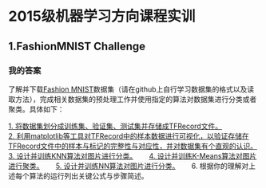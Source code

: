 # 2015级机器学习方向课程实训

## 1.FashionMNIST Challenge

### 我的答案

了解并下载[Fashion MNIST](https://github.com/zalandoresearch/fashion-mnist)数据集（请在github上自行学习数据集的格式以及读取方法），完成相关数据集的预处理工作并使用指定的算法对数据集进行分类或者聚类。具体如下：

[1. 将数据集划分成训练集、验证集、测试集并存储成TFRecord文件。](https://github.com/m-L-0/17b-LiShuHang-2015/blob/master/FashionMNIST_Challenge/Totfrecord.ipynb)  
[2. 利用matplotlib等工具对TFRecord中的样本数据进行可视化，以验证存储在TFRecord文件中的样本与标记的完整性与对应性，并对数据集有个直观的认识。](https://github.com/m-L-0/17b-LiShuHang-2015/blob/master/FashionMNIST_Challenge/Visualization.ipynb)  　　
[3. 设计并训练KNN算法对图片进行分类。](https://github.com/m-L-0/17b-LiShuHang-2015/blob/master/FashionMNIST_Challenge/KNN.ipynb)　　
[4. 设计并训练K-Means算法对图片进行聚类。](https://github.com/m-L-0/17b-LiShuHang-2015/blob/master/FashionMNIST_Challenge/K-means.ipynb)　　
[5. 设计并训练NN算法对图片进行分类。](https://github.com/m-L-0/17b-LiShuHang-2015/blob/master/FashionMNIST_Challenge/NN.ipynb)　　
6. 根据你的理解对上述每个算法的运行列出关键公式与步骤简述。
